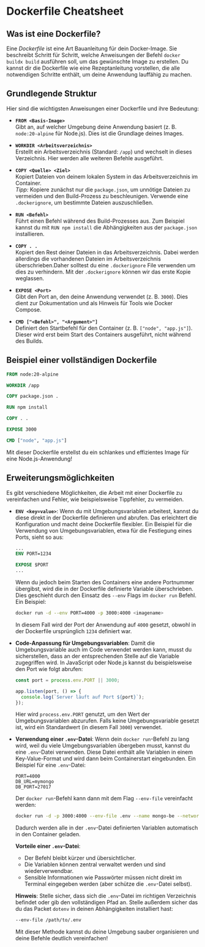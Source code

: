 # Dockerfile Cheatsheet

## **Was ist eine Dockerfile?**

Eine _Dockerfile_ ist eine Art Bauanleitung für dein Docker-Image. Sie beschreibt Schritt für Schritt, welche Anweisungen der Befehl `docker buildx build` ausführen soll, um das gewünschte Image zu erstellen. Du kannst dir die Dockerfile wie eine Rezeptanleitung vorstellen, die alle notwendigen Schritte enthält, um deine Anwendung lauffähig zu machen.

## **Grundlegende Struktur**

Hier sind die wichtigsten Anweisungen einer Dockerfile und ihre Bedeutung:

- **`FROM <Basis-Image>`**  
  Gibt an, auf welcher Umgebung deine Anwendung basiert (z. B. `node:20-alpine` für Node.js). Dies ist die Grundlage deines Images.

- **`WORKDIR <Arbeitsverzeichnis>`**  
  Erstellt ein Arbeitsverzeichnis (Standard: `/app`) und wechselt in dieses Verzeichnis. Hier werden alle weiteren Befehle ausgeführt.

- **`COPY <Quelle> <Ziel>`**  
  Kopiert Dateien von deinem lokalen System in das Arbeitsverzeichnis im Container.  
  _Tipp:_ Kopiere zunächst nur die `package.json`, um unnötige Dateien zu vermeiden und den Build-Prozess zu beschleunigen. Verwende eine `.dockerignore`, um bestimmte Dateien auszuschließen.

- **`RUN <Befehl>`**  
  Führt einen Befehl während des Build-Prozesses aus. Zum Beispiel kannst du mit `RUN npm install` die Abhängigkeiten aus der `package.json` installieren.

- **`COPY . .`**  
  Kopiert den Rest deiner Dateien in das Arbeitsverzeichnis. Dabei werden allerdings die vorhandenen Dateien im Arbeitsverzeichnis überschrieben.Daher solltest du eine `.dockerignore` File verwenden um dies zu verhindern. Mit der `.dockerignore` können wir das erste Kopie weglassen.

- **`EXPOSE <Port>`**  
  Gibt den Port an, den deine Anwendung verwendet (z. B. `3000`). Dies dient zur Dokumentation und als Hinweis für Tools wie Docker Compose.

- **`CMD ["<Befehl>", "<Argument>"]`**  
  Definiert den Startbefehl für den Container (z. B. `["node", "app.js"]`). Dieser wird erst beim Start des Containers ausgeführt, nicht während des Builds.

## **Beispiel einer vollständigen Dockerfile**

```dockerfile
FROM node:20-alpine

WORKDIR /app

COPY package.json .

RUN npm install

COPY . .

EXPOSE 3000

CMD ["node", "app.js"]
```

Mit dieser Dockerfile erstellst du ein schlankes und effizientes Image für eine Node.js-Anwendung!

## **Erweiterungsmöglichkeiten**

Es gibt verschiedene Möglichkeiten, die Arbeit mit einer Dockerfile zu vereinfachen und Fehler, wie beispielsweise Tippfehler, zu vermeiden.

- **`ENV <key=value>`**: Wenn du mit Umgebungsvariablen arbeitest, kannst du diese direkt in der Dockerfile definieren und abrufen. Das erleichtert die Konfiguration und macht deine Dockerfile flexibler. Ein Beispiel für die Verwendung von Umgebungsvariablen, etwa für die Festlegung eines Ports, sieht so aus:

  ```dockerfile
  ...
  ENV PORT=1234

  EXPOSE $PORT
  ...
  ```

  Wenn du jedoch beim Starten des Containers eine andere Portnummer übergibst, wird die in der Dockerfile definierte Variable überschrieben. Dies geschieht durch den Einsatz des `--env` Flags im `docker run` Befehl. Ein Beispiel:

  ```bash
  docker run -d --env PORT=4000 -p 3000:4000 <imagename>
  ```

  In diesem Fall wird der Port der Anwendung auf `4000` gesetzt, obwohl in der Dockerfile ursprünglich `1234` definiert war.

- **Code-Anpassung für Umgebungsvariablen**: Damit die Umgebungsvariable auch im Code verwendet werden kann, musst du sicherstellen, dass an der entsprechenden Stelle auf die Variable zugegriffen wird. In JavaScript oder Node.js kannst du beispielsweise den Port wie folgt abrufen:

  ```javascript
  const port = process.env.PORT || 3000;

  app.listen(port, () => {
    console.log(`Server läuft auf Port ${port}`);
  });
  ```

  Hier wird `process.env.PORT` genutzt, um den Wert der Umgebungsvariablen abzurufen. Falls keine Umgebungsvariable gesetzt ist, wird ein Standardwert (in diesem Fall `3000`) verwendet.

- **Verwendung einer `.env`-Datei**: Wenn dein `docker run`-Befehl zu lang wird, weil du viele Umgebungsvariablen übergeben musst, kannst du eine `.env`-Datei verwenden. Diese Datei enthält alle Variablen in einem Key-Value-Format und wird dann beim Containerstart eingebunden. Ein Beispiel für eine `.env`-Datei:

  ```plaintext
  PORT=4000
  DB_URL=mymongo
  DB_PORT=27017
  ```

  Der `docker run`-Befehl kann dann mit dem Flag `--env-file` vereinfacht werden:

  ```bash
  docker run -d -p 3000:4000 --env-file .env --name mongo-be --network mongonet mongo-connect-image
  ```

  Dadurch werden alle in der `.env`-Datei definierten Variablen automatisch in den Container geladen.

  **Vorteile einer `.env`-Datei**:

  - Der Befehl bleibt kürzer und übersichtlicher.
  - Die Variablen können zentral verwaltet werden und sind wiederverwendbar.
  - Sensible Informationen wie Passwörter müssen nicht direkt im Terminal eingegeben werden (aber schütze die `.env`-Datei selbst).

  **Hinweis**: Stelle sicher, dass sich die `.env`-Datei im richtigen Verzeichnis befindet oder gib den vollständigen Pfad an. Stelle außerdem sicher das du das Packet `dotenv` in deinen Abhängigkeiten installiert hast:

  ```bash
  --env-file /path/to/.env
  ```

  Mit dieser Methode kannst du deine Umgebung sauber organisieren und deine Befehle deutlich vereinfachen!
